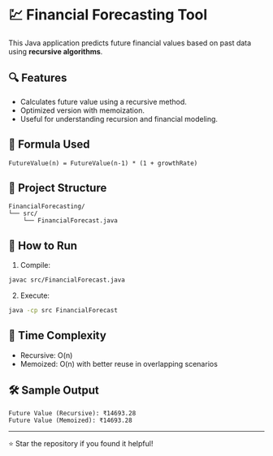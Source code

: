 # 💹 Financial Forecasting Tool

This Java application predicts future financial values based on past data using **recursive algorithms**.

## 🔍 Features

- Calculates future value using a recursive method.
- Optimized version with memoization.
- Useful for understanding recursion and financial modeling.

## 📘 Formula Used

```
FutureValue(n) = FutureValue(n-1) * (1 + growthRate)
```

## 📁 Project Structure

```
FinancialForecasting/
└── src/
    └── FinancialForecast.java
```

## 🏃 How to Run

1. Compile:
```bash
javac src/FinancialForecast.java
```

2. Execute:
```bash
java -cp src FinancialForecast
```

## 🧠 Time Complexity

- Recursive: O(n)
- Memoized: O(n) with better reuse in overlapping scenarios

## 🛠️ Sample Output

```
Future Value (Recursive): ₹14693.28
Future Value (Memoized): ₹14693.28
```

---

⭐ Star the repository if you found it helpful!